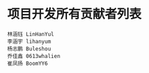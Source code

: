 #  项目开发所有贡献者列表
    林涵钰 LinHanYul
    李涵宇 lihanyum
    杨志鹏 Buleshou
    乔佳鑫 0613whalien
    崔凤扬 BoomYY6
